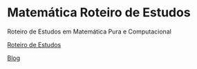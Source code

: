 # Matemática Roteiro de Estudos

Roteiro de Estudos em Matemática Pura e Computacional

[Roteiro de Estudos](https://wsricardo.github.io/jornada-matematica/MatematicaEstudos)

[Blog](https://wsricardo.blogspot.com)
